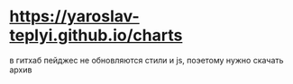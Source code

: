 ﻿# https://yaroslav-teplyi.github.io/charts
 в гитхаб пейджес не обновляются стили и js, поэетому нужно скачать архив
